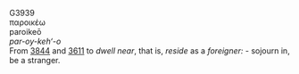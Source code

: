 G3939  
παροικέω  
paroikeō  
*par-oy-keh‘-o*  
From [3844](g3844) and [3611](g3611) to *dwell* *near*, that is,
*reside* as a *foreigner:* - sojourn in, be a stranger.  
